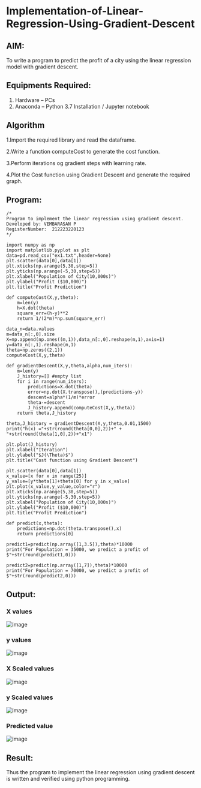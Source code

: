 # Implementation-of-Linear-Regression-Using-Gradient-Descent

## AIM:
To write a program to predict the profit of a city using the linear regression model with gradient descent.

## Equipments Required:
1. Hardware – PCs
2. Anaconda – Python 3.7 Installation / Jupyter notebook

## Algorithm
1.Import the required library and read the dataframe.

2.Write a function computeCost to generate the cost function.

3.Perform iterations og gradient steps with learning rate.

4.Plot the Cost function using Gradient Descent and generate the required graph.

## Program:
```
/*
Program to implement the linear regression using gradient descent.
Developed by: VEMBARASAN P
RegisterNumber:  212223220123
*/
```
```import pandas as pd
import numpy as np
import matplotlib.pyplot as plt
data=pd.read_csv("ex1.txt",header=None)
plt.scatter(data[0],data[1])
plt.xticks(np.arange(5,30,step=5))
plt.yticks(np.arange(-5,30,step=5))
plt.xlabel("Population of City(10,000s)")
plt.ylabel("Profit ($10,000)")
plt.title("Profit Prediction")

def computeCost(X,y,theta):
    m=len(y) 
    h=X.dot(theta) 
    square_err=(h-y)**2
    return 1/(2*m)*np.sum(square_err) 

data_n=data.values
m=data_n[:,0].size
X=np.append(np.ones((m,1)),data_n[:,0].reshape(m,1),axis=1)
y=data_n[:,1].reshape(m,1)
theta=np.zeros((2,1))
computeCost(X,y,theta) 

def gradientDescent(X,y,theta,alpha,num_iters):
    m=len(y)
    J_history=[] #empty list
    for i in range(num_iters):
        predictions=X.dot(theta)
        error=np.dot(X.transpose(),(predictions-y))
        descent=alpha*(1/m)*error
        theta-=descent
        J_history.append(computeCost(X,y,theta))
    return theta,J_history

theta,J_history = gradientDescent(X,y,theta,0.01,1500)
print("h(x) ="+str(round(theta[0,0],2))+" + "+str(round(theta[1,0],2))+"x1")

plt.plot(J_history)
plt.xlabel("Iteration")
plt.ylabel("$J(\Theta)$")
plt.title("Cost function using Gradient Descent")

plt.scatter(data[0],data[1])
x_value=[x for x in range(25)]
y_value=[y*theta[1]+theta[0] for y in x_value]
plt.plot(x_value,y_value,color="r")
plt.xticks(np.arange(5,30,step=5))
plt.yticks(np.arange(-5,30,step=5))
plt.xlabel("Population of City(10,000s)")
plt.ylabel("Profit ($10,000)")
plt.title("Profit Prediction")

def predict(x,theta):
    predictions=np.dot(theta.transpose(),x)
    return predictions[0]

predict1=predict(np.array([1,3.5]),theta)*10000
print("For Population = 35000, we predict a profit of $"+str(round(predict1,0)))

predict2=predict(np.array([1,7]),theta)*10000
print("For Population = 70000, we predict a profit of $"+str(round(predict2,0)))
```
## Output:

### X values
![image](https://github.com/Wkrish28/Implementation-of-Linear-Regression-Using-Gradient-Descent/assets/144295230/10d0ca73-cc69-40ae-b903-e414dbe0626f)

### y values
![image](https://github.com/Wkrish28/Implementation-of-Linear-Regression-Using-Gradient-Descent/assets/144295230/1222e38a-3364-4ef0-81a8-f4d3d78607d8)

### X Scaled values
![image](https://github.com/Wkrish28/Implementation-of-Linear-Regression-Using-Gradient-Descent/assets/144295230/1d81226c-2b5b-4af7-b0c6-9ffe8b7c4dfd)

### y Scaled values
![image](https://github.com/Wkrish28/Implementation-of-Linear-Regression-Using-Gradient-Descent/assets/144295230/c3086ee3-3461-47ef-9389-d998203983c0)

### Predicted value
![image](https://github.com/Wkrish28/Implementation-of-Linear-Regression-Using-Gradient-Descent/assets/144295230/627c5d14-ff96-4de9-ba02-8b494fd7f296)




## Result:
Thus the program to implement the linear regression using gradient descent is written and verified using python programming.
